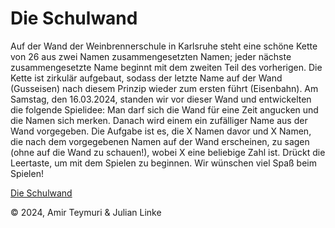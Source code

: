 # Die Schulwand

Auf der Wand der Weinbrennerschule in Karlsruhe steht eine schöne Kette von 26 aus zwei Namen zusammengesetzten Namen; jeder nächste zusammengesetzte Name beginnt mit dem zweiten Teil des vorherigen. Die Kette ist zirkulär aufgebaut, sodass der letzte Name auf der Wand (Gusseisen) nach diesem Prinzip wieder zum ersten führt (Eisenbahn). Am Samstag, den 16.03.2024, standen wir vor dieser Wand und entwickelten die folgende Spielidee: Man darf sich die Wand für eine Zeit angucken und die Namen sich merken. Danach wird einem ein zufälliger Name aus der Wand vorgegeben. Die Aufgabe ist es, die X Namen davor und X Namen, die nach dem vorgegebenen Namen auf der Wand erscheinen, zu sagen (ohne auf die Wand zu schauen!), wobei X eine beliebige Zahl ist. Drückt die Leertaste, um mit dem Spielen zu beginnen. Wir wünschen viel Spaß beim Spielen!

[Die Schulwand](https://scratch.mit.edu/projects/984274189)

© 2024, Amir Teymuri & Julian Linke

